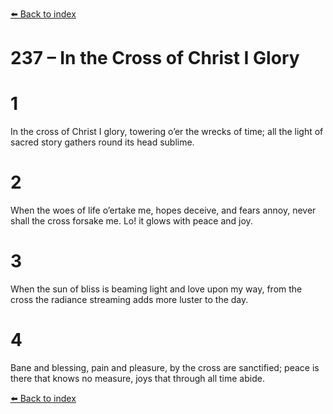 [⬅️ Back to index](../README.md)

# 237 – In the Cross of Christ I Glory


# 1
In the cross of Christ I glory,
towering o’er the wrecks of time;
all the light of sacred story
gathers round its head sublime.

# 2
When the woes of life o’ertake me,
hopes deceive, and fears annoy,
never shall the cross forsake me.
Lo! it glows with peace and joy.

# 3
When the sun of bliss is beaming
light and love upon my way,
from the cross the radiance streaming
adds more luster to the day.

# 4
Bane and blessing, pain and pleasure,
by the cross are sanctified;
peace is there that knows no measure,
joys that through all time abide.

[⬅️ Back to index](../README.md)
